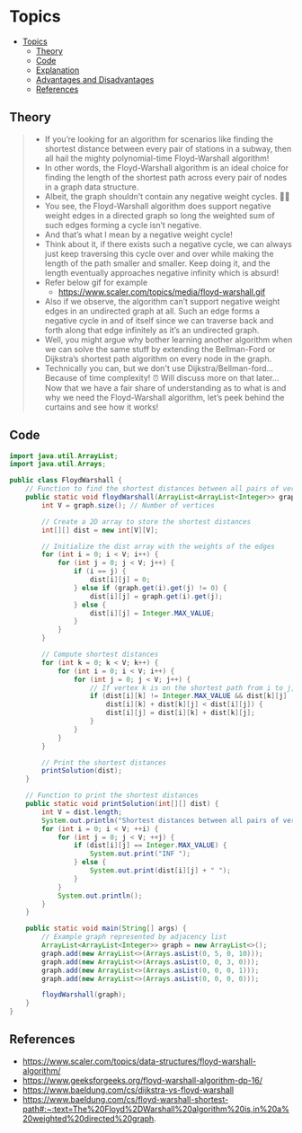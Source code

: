 # Topics
- [Topics](#Topics)
  - [Theory](#Theory)
  - [Code](#Code)
  - [Explanation](#Explanation)
  - [Advantages and Disadvantages](#Advantages-and-Disadvantages)
  - [References](#References)


## Theory
> - If you’re looking for an algorithm for scenarios like finding the shortest distance between every pair of stations in a subway, then all hail the mighty polynomial-time Floyd-Warshall algorithm!
> - In other words, the Floyd-Warshall algorithm is an ideal choice for finding the length of the shortest path across every pair of nodes in a graph data structure.
> - Albeit, the graph shouldn’t contain any negative weight cycles. 🤞🏻
> - You see, the Floyd-Warshall algorithm does support negative weight edges in a directed graph so long the weighted sum of such edges forming a cycle isn’t negative.
> - And that’s what I mean by a negative weight cycle!
> - Think about it, if there exists such a negative cycle, we can always just keep traversing this cycle over and over while making the length of the path smaller and smaller. Keep doing it, and the length eventually approaches negative infinity which is absurd!
> - Refer below gif for example 
>   - https://www.scaler.com/topics/media/floyd-warshall.gif
> - Also if we observe, the algorithm can’t support negative weight edges in an undirected graph at all. Such an edge forms a negative cycle in and of itself since we can traverse back and forth along that edge infinitely as it’s an undirected graph.
> - Well, you might argue why bother learning another algorithm when we can solve the same stuff by extending the Bellman-Ford or Dijkstra’s shortest path algorithm on every node in the graph.
> - Technically you can, but we don't use Dijkstra/Bellman-ford...
Because of time complexity! ⏰
Will discuss more on that later…
Now that we have a fair share of understanding as to what is and why we need the Floyd-Warshall algorithm, let’s peek behind the curtains and see how it works!


## Code
```Java
import java.util.ArrayList;
import java.util.Arrays;

public class FloydWarshall {
    // Function to find the shortest distances between all pairs of vertices
    public static void floydWarshall(ArrayList<ArrayList<Integer>> graph) {
        int V = graph.size(); // Number of vertices

        // Create a 2D array to store the shortest distances
        int[][] dist = new int[V][V];

        // Initialize the dist array with the weights of the edges
        for (int i = 0; i < V; i++) {
            for (int j = 0; j < V; j++) {
                if (i == j) {
                    dist[i][j] = 0;
                } else if (graph.get(i).get(j) != 0) {
                    dist[i][j] = graph.get(i).get(j);
                } else {
                    dist[i][j] = Integer.MAX_VALUE;
                }
            }
        }

        // Compute shortest distances
        for (int k = 0; k < V; k++) {
            for (int i = 0; i < V; i++) {
                for (int j = 0; j < V; j++) {
                    // If vertex k is on the shortest path from i to j, update the distance
                    if (dist[i][k] != Integer.MAX_VALUE && dist[k][j] != Integer.MAX_VALUE &&
                        dist[i][k] + dist[k][j] < dist[i][j]) {
                        dist[i][j] = dist[i][k] + dist[k][j];
                    }
                }
            }
        }

        // Print the shortest distances
        printSolution(dist);
    }

    // Function to print the shortest distances
    public static void printSolution(int[][] dist) {
        int V = dist.length;
        System.out.println("Shortest distances between all pairs of vertices:");
        for (int i = 0; i < V; ++i) {
            for (int j = 0; j < V; ++j) {
                if (dist[i][j] == Integer.MAX_VALUE) {
                    System.out.print("INF ");
                } else {
                    System.out.print(dist[i][j] + " ");
                }
            }
            System.out.println();
        }
    }

    public static void main(String[] args) {
        // Example graph represented by adjacency list
        ArrayList<ArrayList<Integer>> graph = new ArrayList<>();
        graph.add(new ArrayList<>(Arrays.asList(0, 5, 0, 10)));
        graph.add(new ArrayList<>(Arrays.asList(0, 0, 3, 0)));
        graph.add(new ArrayList<>(Arrays.asList(0, 0, 0, 1)));
        graph.add(new ArrayList<>(Arrays.asList(0, 0, 0, 0)));

        floydWarshall(graph);
    }
}
```


## References
- https://www.scaler.com/topics/data-structures/floyd-warshall-algorithm/
- https://www.geeksforgeeks.org/floyd-warshall-algorithm-dp-16/
- https://www.baeldung.com/cs/dijkstra-vs-floyd-warshall
- https://www.baeldung.com/cs/floyd-warshall-shortest-path#:~:text=The%20Floyd%2DWarshall%20algorithm%20is,in%20a%20weighted%20directed%20graph.
